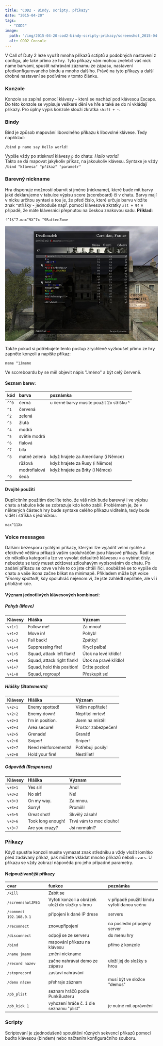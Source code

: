 ```yaml
---
title: "COD2 - Bindy, scripty, příkazy"
date: "2015-04-20"
tags: 
  - "COD2"
image: 
  path: "/img/2015-04-20-cod2-bindy-scripty-prikazy/screenshot_2015-04-08.jpg"
  alt: COD2 Console
---
```


V Call of Duty 2 leze využít mnoha příkazů sctiptů a podobných nastavení z configu, ale také přímo ze hry. Tyto příkazy vám mohou zvelebit váš nick name barvami, spustit nahrávání záznamu ze zápasu, nastavení předkonfigurovaného bindu a mnoho dalšího. Právě na tyto příkazy a další drobné nastavení se podíváme v tomto článku.

### Konzole

Konzole se zapíná pomocí klávesy `~` která se nachází pod klávesou Escape. Do této konzole se vypisuje veškeré dění ve hře a také se do ní vkládají příkazy. Pro úplný výpis konzole slouží zkratka `shift + ~`.

### Bindy

Bind je způsob mapování libovolného příkazu k libovolné klávese. Tedy například:
```console
/bind p name say Hello world!
``` 
Vypíše vždy po stisknutí klávesy `p` do chatu: *Hallo world!* <br> 
Takto se dá mapovat jakýkoliv příkaz, na jakoukoliv klávesu. Syntaxe je vždy 
`/bind "klávesa" "příkaz" "parametr"`

### Barevný nickname

Hra disponuje možností obarvit si jméno (nickname), které bude mít barvy jaké deklarujeme v tabulce výpisu score (scoreboard) či v chatu. Barvy mají v nicku určitou syntaxi a tou je, že před číslo, které určuje barvu vložíte znak `^`stříšky - jednoduše např. pomocí klávesové zkratky `alt + 94` v případě, že máte klávesnici přepnutou na českou znakovou sadu. __Příklad:__
```console
f^1$^7.max^9X^7x ^9RattenZone
```

![Nick](/img/2015-04-20-cod2-bindy-scripty-prikazy/17541545.jpg)

Takže pokud si potřebujete tento postup zrychleně vyzkoušet přímo ze hry zapněte konzoli a napište příkaz:
```console
name ^1Jmeno
```
Ve scoreboardu by se měl objevit nápis "Jméno" a být celý červeně.

#### Seznam barev:

  | kód | barva | poznámka |
  | :-- | :---- | :------ |
  | `^^0` | černá | u černé barvy musíte použít 2x stříšku ^ | 
  | `^1` | červená | |
  | `^2` | zelená | |
  | `^3` | žlutá | |
  | `^4` | modrá | |
  | `^5` | světle modrá | |
  | `^6` | fialová | |
  | `^7` | bílá | |
  | `^8` | matně zelená | když hrajete za Američany (i Němce) | 
  |    | růžová | když hrajete za Rusy (i Němce) |  
  |    | modrofialová |když hrajete za Brity (i Němce) | 
  | `^9` | šedá | |

#### Dvojité použití

Duplicitním použitím docílíte toho, že váš nick bude barevný i ve výpisu chatu a tabulce kde se zobrazuje kdo koho zabil. Problémem je, že v některých částech hry bude syntaxe celého příkazu viditelná, tedy bude vidět i stříška s jedničkou.
```console
max^11Xx
```

### Voice messages

Dalšími bezesporu rychlými příkazy, kterými lze vyjádřit velmi rychle a efektivně většinu příkazů vašim spoluhráčům jsou hlasové příkazy. Řadí se do několika kategorií a lze ve vyvolat defaultně klávesou `v` a vybírat čísly. nebudete se tedy muset zdržovat zdlouhavým vypisováním do chatu. Po zadání příkazu se ozve ve hře to co jste chtěli říci, souběžně se to vypíše do chatu a vaše ikona začne blikat na minimapě. Příkladem může být voice *"Enemy spotted!*, kdy spoluhráč nejenom ví, že jste zahlédl nepřítele, ale ví i přibližně kde.

#### Význam jednotlivých klávesových kombinací:

##### Pohyb (Move)

| Klávesy | Hláška | Význam |
| :-- | :---- | :------ |
| `v+1+1` | Follow me! | Za mnou! |
| `v+1+2` | Move in! | Pohyb! |
| `v+1+3` | Fall back! | Zpátky! |
| `v+1+4` | Suppressing fire! | Krycí palba! |
| `v+1+5` | Squad, attack left flank! | Útok na levé křídlo! |       
| `v+1+6` | Squad, attack right flank! | Útok na pravé křídlo! |         
| `v+1+7` | Squad, hold this position! | Držte pozice! |
| `v+1+8` | Squad, regroup! | Přeskupit se! |

##### Hlášky (Statements)

| Klávesy | Hláška | Význam |
| :-- | :---- | :------ |
| `v+2+1` | Enemy spotted! | Vidím nepřítele! |
| `v+2+2` | Enemy down! |  Nepřítel mrtev! |
| `v+2+3` | I’m in position. | Jsem na místě! |
| `v+2+4` | Area secure! | Prostor zabezpečen! |
| `v+2+5` | Grenade! | Granát! |
| `v+2+6` | Sniper! | Sniper! |
| `v+2+7` | Need reinforcements! | Potřebuji posily! | 
| `v+2+8` | Hold your fire! | Nestřílet! |

##### Odpovědi (Responses)

| Klávesy | Hláška | Význam |
| :-- | :---- | :------ |
| `v+3+1` | Yes sir! | Ano! |
| `v+3+2` | No sir! | Ne! |
| `v+3+3` | On my way. | Za mnou. |
| `v+3+4` | Sorry! | Promiň! |
| `v+3+5` | Great shot! | Skvělý zásah! |
| `v+3+6` | Took long enough! |  Trvá vám to moc dlouho! |
| `v+3+7` | Are you crazy? | Jsi normální? |

### Příkazy

Když spustíte konzoli musíte vymazat znak středníku a vždy vložit lomítko před zadávaný příkaz, pak můžete vkládat mnoho příkazů neboli `cvars`. 
U příkazu se vždy zobrazí nápověda pro jeho případné parametry.

#### Nejpoužívanější příkazy

| cvar | funkce | poznámka |
| :-- | :---- | :------ |
| `/kill` | Zabít se | |
| `/screenshotJPEG` | Vyfotí konzoli a obrázek uloží do složky s hrou | v případě použití bindu vyfotí danou scénu |
| `/connect 192.168.0.1` | připojení k dané IP drese | serveru |
| `/reconnect` | znovupřipojení | na poslední připojený server |
| `/disconnect` | odpojí se ze serveru | do menu hry |
| `/bind` | mapování příkazu na klávesu | přímo z konzole |
| `/name jmeno` | změni nickname | |
| `/record nazev` | začne nahrávat demo ze zápasu | uloží jej do složky s hrou |
| `/stoprecord` |  zastaví nahrávání | |
| `/demo název` | přehraje záznam | musí být ve složce "demos" |
| `/pb_plist` | seznam hráčů podle PunkBusteru | |
| `/pb_kick 1` | vyhození hráče č. 1 dle seznamu "plist" | je nutné mít oprávnění | 

### Scripty

Scriptování je zjednodušeně spouštění různých sekvencí příkazů pomocí buďto klávesou (bindem) nebo načtením konfiguračního souboru.
